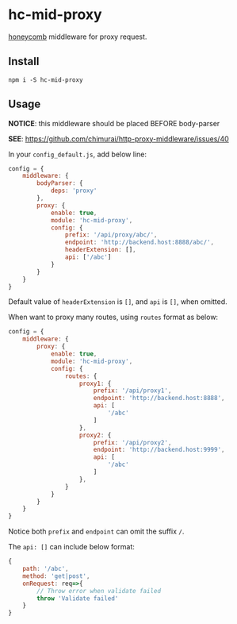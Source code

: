 # hc-mid-proxy

[honeycomb](https://github.com/node-honeycomb) middleware for proxy request.


## Install

```
npm i -S hc-mid-proxy
```

## Usage

**NOTICE**: this middleware should be placed BEFORE body-parser

**SEE**: https://github.com/chimurai/http-proxy-middleware/issues/40

In your `config_default.js`, add below line:

```js
config = {
    middleware: {
        bodyParser: {
            deps: 'proxy'
        },
        proxy: {
            enable: true,
            module: 'hc-mid-proxy',
            config: {                
                prefix: '/api/proxy/abc/',
                endpoint: 'http://backend.host:8888/abc/',
                headerExtension: [],
                api: ['/abc']
            }
        }
    }
}
```

Default value of `headerExtension` is `[]`, and `api` is `[]`, when omitted.

When want to proxy many routes, using `routes` format as below:

```js
config = {
    middleware: {
        proxy: {
            enable: true,
            module: 'hc-mid-proxy',
            config: { 
                routes: {
                    proxy1: {
                        prefix: '/api/proxy1',
                        endpoint: 'http://backend.host:8888',
                        api: [
                            '/abc'
                        ]
                    },
                    proxy2: {
                        prefix: '/api/proxy2',
                        endpoint: 'http://backend.host:9999',
                        api: [
                            '/abc'
                        ]
                    },
                }
            }
        }
    }
}
```

Notice both `prefix` and `endpoint` can omit the suffix `/`.

The `api: []` can include below format:

```js
{
    path: '/abc',
    method: 'get|post',
    onRequest: req=>{
        // Throw error when validate failed
        throw 'Validate failed'
    }
}
```

